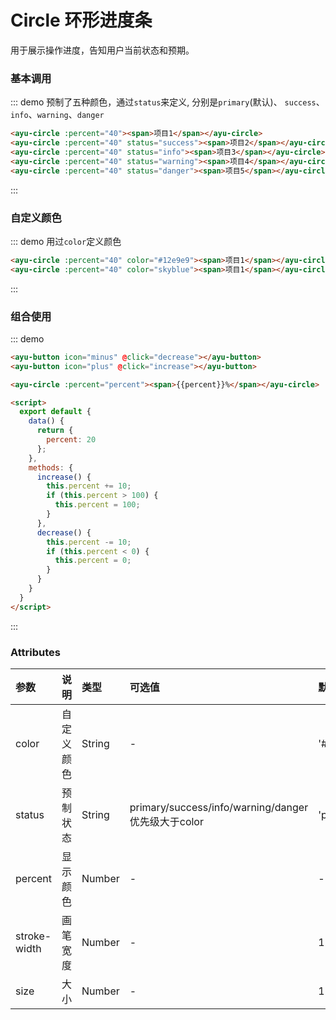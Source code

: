 
# Circle 环形进度条
用于展示操作进度，告知用户当前状态和预期。

### 基本调用
::: demo 预制了五种颜色，通过`status`来定义, 分别是`primary`(默认)、 `success`、 `info`、`warning`、`danger`
``` html
<ayu-circle :percent="40"><span>项目1</span></ayu-circle>
<ayu-circle :percent="40" status="success"><span>项目2</span></ayu-circle>
<ayu-circle :percent="40" status="info"><span>项目3</span></ayu-circle>
<ayu-circle :percent="40" status="warning"><span>项目4</span></ayu-circle>
<ayu-circle :percent="40" status="danger"><span>项目5</span></ayu-circle>

```
:::

### 自定义颜色
::: demo 用过`color`定义颜色
``` html
<ayu-circle :percent="40" color="#12e9e9"><span>项目1</span></ayu-circle>
<ayu-circle :percent="40" color="skyblue"><span>项目1</span></ayu-circle>

```
:::

### 组合使用
::: demo
``` html
<ayu-button icon="minus" @click="decrease"></ayu-button>
<ayu-button icon="plus" @click="increase"></ayu-button>

<ayu-circle :percent="percent"><span>{{percent}}%</span></ayu-circle>

<script>
  export default {
    data() {
      return {
        percent: 20
      };
    },
    methods: {
      increase() {
        this.percent += 10;
        if (this.percent > 100) {
          this.percent = 100;
        }
      },
      decrease() {
        this.percent -= 10;
        if (this.percent < 0) {
          this.percent = 0;
        }
      }
    }
  }
</script>
```
:::
<style scoped>
.ayu-circle {
  margin-right: 5px;
}
</style>
### Attributes
|参数|说明|类型|可选值|默认值
|:---|:---|:---|:---|:---
|color|自定义颜色|String|-|'#3e8ef7'
|status|预制状态|String|primary/success/info/warning/danger 优先级大于color|'primary'
|percent|显示颜色|Number|-|-
|stroke-width|画笔宽度|Number|-|12
|size|大小|Number|-|120
